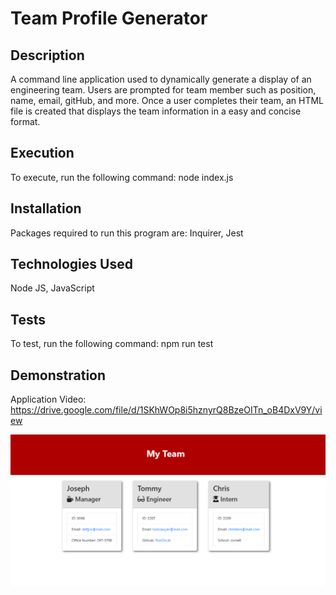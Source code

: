 # Team Profile Generator 

  ## Description
A command line application used to dynamically generate a display of an engineering team. Users are prompted for team member such as position, name, email, gitHub, and more. Once a user completes their team, an HTML file is created that displays the team information in a easy and concise format.

  ## Execution
  To execute, run the following command: node index.js
  
  ## Installation
  Packages required to run this program are: Inquirer, Jest

  ## Technologies Used
  Node JS, JavaScript

  ## Tests
  To test, run the following command: 
    npm run test

  ## Demonstration
  Application Video: https://drive.google.com/file/d/1SKhWOp8i5hznyrQ8BzeOITn_oB4DxV9Y/view

  ![](readme.jpg)

